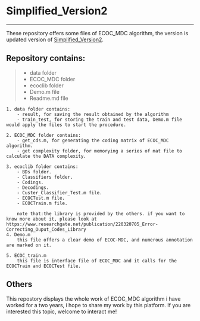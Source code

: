 
# Simplified_Version2
------

These repository offers some files of ECOC_MDC algorithm, the version is updated version of [Simplified_Version2](https://github.com/20130353/ECOC_MDC/tree/master/Simplified_Version1). 

## Repository contains:
> - data folder
> - ECOC_MDC folder
> - ecoclib folder
> - Demo.m file
> - Readme.md file

    1. data folder contains:
        - result, for saving the result obtained by the algorithm
        - train_test, for storing the train and test data, Demo.m file would apply the files to start the procedure.
  
    2. ECOC_MDC folder contains:
        - get_cds.m, for generating the coding matrix of ECOC_MDC algorithm.
        - get complexity folder, for memorying a series of mat file to calculate the DATA complexity.
 
    3. ecoclib folder contains:
        - BDs folder.
        - Classifiers folder.
        - Codings.
        - Decodings.
        - Custer_Classifier_Test.m file.
        - ECOCTest.m file.
        - ECOCTrain.m file.
  
        note that:the library is provided by the others. if you want to know more about it, please look at https://www.researchgate.net/publication/220320705_Error-Correcting_Ouput_Codes_Library
    4. Demo.m 
        this file offers a clear demo of ECOC-MDC, and numerous annotation are marked on it.
  
    5. ECOC_train.m
        this file is interface file of ECOC_MDC and it calls for the ECOCTrain and ECOCTest file.
  
## Others
This repostory displays the whole work of ECOC_MDC algorithm i have worked for a two years, i hope to share my work by this platform. If you are interested this topic, welcome to interact me!
  
  

